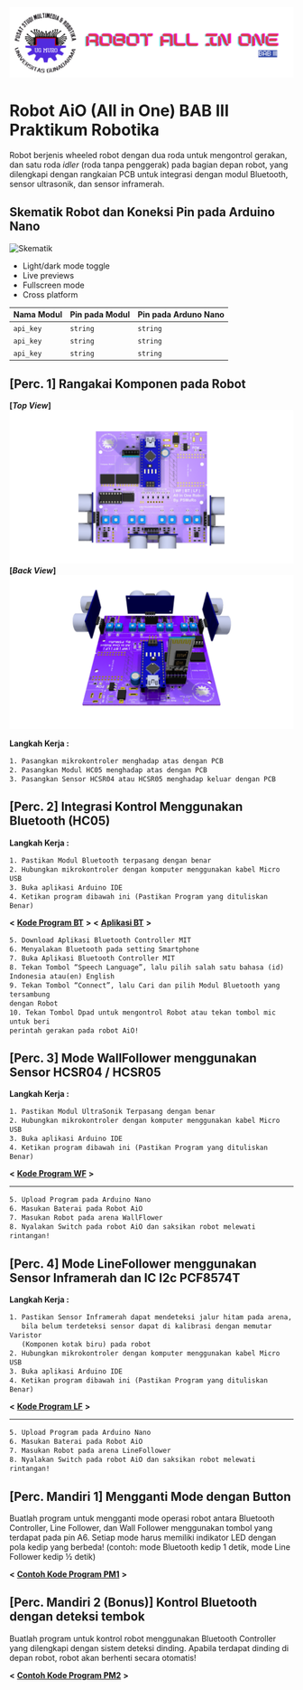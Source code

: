 
![Logo](https://github.com/ElectroBoi/BAB-3-2526/blob/main/images/Banner.png)
# Robot AiO (All in One) BAB III Praktikum Robotika

Robot berjenis wheeled robot dengan dua roda untuk mengontrol gerakan, dan satu roda *idler* (roda tanpa penggerak) pada bagian depan robot, yang dilengkapi dengan rangkaian PCB untuk integrasi dengan modul Bluetooth, sensor ultrasonik, dan sensor inframerah.

## Skematik Robot dan Koneksi Pin pada Arduino Nano
![Skematik](https://via.placeholder.com/468x300?text=App+Screenshot+Here)
- Light/dark mode toggle
- Live previews
- Fullscreen mode
- Cross platform


| **Nama Modul**|**Pin pada Modul**| **Pin pada Arduno Nano**|
| :-------- | :------- | :------------------------- |
| `api_key` | `string` | `string`|
| `api_key` | `string` | `string`|
| `api_key` | `string` | `string`|

## [Perc. 1] Rangakai Komponen pada Robot
**[*Top View*]**
![Penempatan Komponen Atas](https://github.com/ElectroBoi/BAB-3-2526/blob/main/images/look%20top.png)
**[*Back View*]**
![Penempatan Komponen Belakang](https://github.com/ElectroBoi/BAB-3-2526/blob/main/images/lookback.png)

**Langkah Kerja :**

    1. Pasangkan mikrokontroler menghadap atas dengan PCB
    2. Pasangkan Modul HC05 menghadap atas dengan PCB
    3. Pasangkan Sensor HCSR04 atau HCSR05 menghadap keluar dengan PCB
## [Perc. 2] Integrasi Kontrol Menggunakan Bluetooth (HC05)

**Langkah Kerja :**

    1. Pastikan Modul Bluetooth terpasang dengan benar
    2. Hubungkan mikrokontroler dengan komputer menggunakan kabel Micro USB
    3. Buka aplikasi Arduino IDE
    4. Ketikan program dibawah ini (Pastikan Program yang dituliskan Benar)
    
 **<** **[Kode Program BT](https://github.com/ElectroBoi/BAB-3-2526/blob/main/Program/Bluetooth.ino)** **>**
 **<** **[Aplikasi BT](https://drive.google.com/file/d/139XglMQmpKbAmF9NAKJcPuc5kbBICK5A/view)** **>**

    5. Download Aplikasi Bluetooth Controller MIT
    6. Menyalakan Bluetooth pada setting Smartphone
    7. Buka Aplikasi Bluetooth Controller MIT
    8. Tekan Tombol “Speech Language”, lalu pilih salah satu bahasa (id) Indonesia atau(en) English
    9. Tekan Tombol “Connect”, lalu Cari dan pilih Modul Bluetooth yang tersambung
    dengan Robot
    10. Tekan Tombol Dpad untuk mengontrol Robot atau tekan tombol mic untuk beri
    perintah gerakan pada robot AiO!

## [Perc. 3] Mode WallFollower menggunakan Sensor HCSR04 / HCSR05

**Langkah Kerja :**

    1. Pastikan Modul UltraSonik Terpasang dengan benar
    2. Hubungkan mikrokontroler dengan komputer menggunakan kabel Micro USB
    3. Buka aplikasi Arduino IDE
    4. Ketikan program dibawah ini (Pastikan Program yang dituliskan Benar)
    
 **<** **[Kode Program WF](https://github.com/ElectroBoi/BAB-3-2526/blob/main/Program/WF.ino)** **>**

****
    5. Upload Program pada Arduino Nano
    6. Masukan Baterai pada Robot AiO
    7. Masukan Robot pada arena WallFlower
    8. Nyalakan Switch pada robot AiO dan saksikan robot melewati rintangan!
## [Perc. 4] Mode LineFollower menggunakan Sensor Inframerah dan IC I2c PCF8574T

**Langkah Kerja :**

    1. Pastikan Sensor Inframerah dapat mendeteksi jalur hitam pada arena, 
       bila belum terdeteksi sensor dapat di kalibrasi dengan memutar Varistor 
       (Komponen kotak biru) pada robot
    2. Hubungkan mikrokontroler dengan komputer menggunakan kabel Micro USB
    3. Buka aplikasi Arduino IDE
    4. Ketikan program dibawah ini (Pastikan Program yang dituliskan Benar)

 **<** **[Kode Program LF](https://github.com/ElectroBoi/BAB-3-2526/blob/main/Program/LineFollower.ino)** **>**

***
    5. Upload Program pada Arduino Nano
    6. Masukan Baterai pada Robot AiO
    7. Masukan Robot pada arena LineFollower
    8. Nyalakan Switch pada robot AiO dan saksikan robot melewati rintangan!
    
## [Perc. Mandiri 1] Mengganti Mode dengan Button

Buatlah program untuk mengganti mode operasi robot antara Bluetooth Controller, Line Follower,
dan Wall Follower menggunakan tombol yang terdapat pada pin A6. Setiap mode harus memiliki
indikator LED dengan pola kedip yang berbeda!
(contoh: mode Bluetooth kedip 1 detik, mode Line Follower kedip ½ detik)

**<** **[Contoh Kode Program PM1](https://github.com/ElectroBoi/BAB-3-2526/blob/main/Program/contohPM2.ino)** **>**
## [Perc. Mandiri 2 (Bonus)] Kontrol Bluetooth dengan deteksi tembok

Buatlah program untuk kontrol robot menggunakan Bluetooth Controller yang dilengkapi dengan
sistem deteksi dinding. Apabila terdapat dinding di depan robot, robot akan berhenti secara
otomatis!

**<** **[Contoh Kode Program PM2](https://github.com/ElectroBoi/BAB-3-2526/tree/main)** **>**
